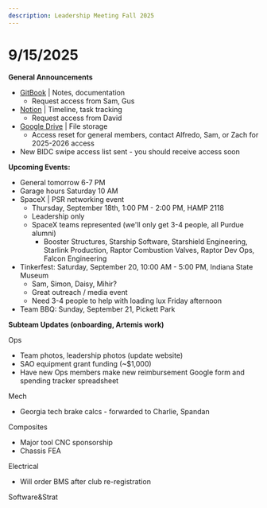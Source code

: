 ```yaml
---
description: Leadership Meeting Fall 2025
---
```


# 9/15/2025

**General Announcements**

* [GitBook](https://app.gitbook.com/o/VgqQpOyMtIqpSG170vlO/s/UuRMvpyeM6qdlkjmzeYV/) | Notes, documentation
  * Request access from Sam, Gus
* [Notion](https://www.notion.so/1e769fc04635804cbf0dc10664dbc7b6?v=1e769fc04635808ab9b1000c6272e030) | Timeline, task tracking
  * Request access from David
* [Google Drive](https://drive.google.com/drive/folders/0AKxDeNG8SvqIUk9PVA) | File storage
  * Access reset for general members, contact Alfredo, Sam, or Zach for 2025-2026 access
* New BIDC swipe access list sent - you should receive access soon



**Upcoming Events:**

* General tomorrow 6-7 PM
* Garage hours Saturday 10 AM
* SpaceX | PSR networking event
  * Thursday, September 18th, 1:00 PM - 2:00 PM, HAMP 2118
  * Leadership only
  * SpaceX teams represented (we'll only get 3-4 people, all Purdue alumni)
    * Booster Structures, Starship Software, Starshield Engineering, Starlink Production, Raptor Combustion Valves, Raptor Dev Ops, Falcon Engineering
* Tinkerfest: Saturday, September 20, 10:00 AM - 5:00 PM, Indiana State Museum
  * Sam, Simon, Daisy, Mihir?
  * Great outreach / media event
  * Need 3-4 people to help with loading lux Friday afternoon
* Team BBQ: Sunday, September 21, Pickett Park



**Subteam Updates (onboarding, Artemis work)**

Ops

* Team photos, leadership photos (update website)
* SAO equipment grant funding (\~$1,000)
* Have new Ops members make new reimbursement Google form and spending tracker spreadsheet

Mech

* Georgia tech brake calcs - forwarded to Charlie, Spandan

Composites

* Major tool CNC sponsorship
* Chassis FEA

Electrical

* Will order BMS after club re-registration

Software\&Strat



